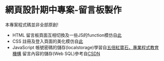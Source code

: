 # 網頁設計期中專案-留言板製作

本專案程式碼並非全部原創!


- HTML
留言板頁面互相切換及一些JS的function模仿自[此](https://codepen.io/rosewang0303/pen/mXrEwQ)
- CSS
註冊及登入頁面的美化模仿自[此](https://codepen.io/rosewang0303/pen/mXrEwQ)
- JavaScript
帳號密碼的儲存(localstorage)學習自[五倍紅寶石，專業程式教育機構](https://5xruby.tw/posts/localstorage)
留言內容的儲存(Web SQL)參考自[CSDN](https://blog.csdn.net/qq_42285889/article/details/106669330)
